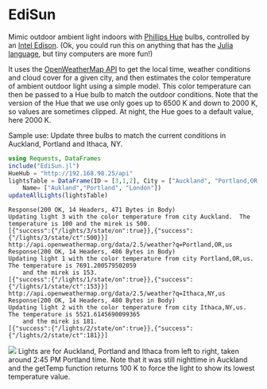 # EdiSun
Mimic outdoor ambient light indoors with <a href="http://www2.meethue.com/en-us/">Phillips Hue</a> bulbs, controlled by an <a href="https://software.intel.com/en-us/iot/hardware/edison">Intel Edison</a>.  (Ok, you could run this on anything that has the <a href="http://julialang.org/">Julia language</a>, but tiny computers are more fun!)

It uses the <a href="http://openweathermap.org">OpenWeatherMap API</a> to get the local time, weather conditions and cloud cover for a given city, and then estimates the color temperature of ambient outdoor light using a simple model.   This color temperature can then be passed to a Hue bulb to match the outdoor conditions.  Note that the version of the Hue that we use only goes up to 6500 K and down to 2000 K, so values are sometimes clipped.  At night, the Hue goes to a default value, here 2000 K.  

Sample use: Update three bulbs to match the current conditions in Auckland, Portland and Ithaca, NY. 

``` julia
using Requests, DataFrames
include("EdiSun.jl")
HueHub = "http://192.168.98.25/api"
lightsTable = DataFrame(ID = [3,1,2], City = ["Auckland", "Portland,OR,us" , "London,uk"],
    Name= ["Aukland","Portland", "London"])
updateAllLights(lightsTable)
```

```
Response(200 OK, 14 Headers, 471 Bytes in Body)
Updating light 3 with the color temperature from city Auckland.  The temperature is 100 and the mirek is 500.
[{"success":{"/lights/3/state/on":true}},{"success":{"/lights/3/state/ct":500}}]
http://api.openweathermap.org/data/2.5/weather?q=Portland,OR,us
Response(200 OK, 14 Headers, 486 Bytes in Body)
Updating light 1 with the color temperature from city Portland,OR,us.  The temperature is 7691.200579502059 
    and the mirek is 153.
[{"success":{"/lights/1/state/on":true}},{"success":{"/lights/1/state/ct":153}}]
http://api.openweathermap.org/data/2.5/weather?q=Ithaca,NY,us
Response(200 OK, 14 Headers, 480 Bytes in Body)
Updating light 2 with the color temperature from city Ithaca,NY,us.  The temperature is 5521.6145690099365
    and the mirek is 181.
[{"success":{"/lights/2/state/on":true}},{"success":{"/lights/2/state/ct":181}}]
```

<img src="http://gotfork.net/archive%20for%20web/three-cities.jpg">
Lights are for Auckland, Portland and Ithaca from left to right, taken around 2:45 PM Portland time.  Note that it was still nighttime in Auckland and the getTemp function returns 100 K to force the light to show its lowest temperature value.  
